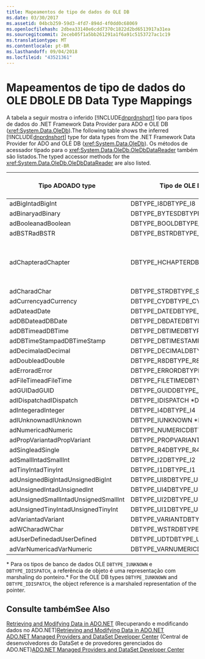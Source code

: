 ```yaml
---
title: Mapeamentos de tipo de dados do OLE DB
ms.date: 03/30/2017
ms.assetid: 04bcb259-59d3-4fd7-894d-4f0dd0c68069
ms.openlocfilehash: 2dbea33140e6cdd7370c1822d2bd6513917a31ea
ms.sourcegitcommit: 2eceb05f1a5bb261291a1f6a91c5153727ac1c19
ms.translationtype: MT
ms.contentlocale: pt-BR
ms.lasthandoff: 09/04/2018
ms.locfileid: "43521361"
---
```

# <a name="ole-db-data-type-mappings"></a><span data-ttu-id="4a116-102">Mapeamentos de tipo de dados do OLE DB</span><span class="sxs-lookup"><span data-stu-id="4a116-102">OLE DB Data Type Mappings</span></span>
<span data-ttu-id="4a116-103">A tabela a seguir mostra o inferido [!INCLUDE[dnprdnshort](../../../../includes/dnprdnshort-md.md)] tipo para tipos de dados do .NET Framework Data Provider para ADO e OLE DB (<xref:System.Data.OleDb>).</span><span class="sxs-lookup"><span data-stu-id="4a116-103">The following table shows the inferred [!INCLUDE[dnprdnshort](../../../../includes/dnprdnshort-md.md)] type for data types from the .NET Framework Data Provider for ADO and OLE DB (<xref:System.Data.OleDb>).</span></span> <span data-ttu-id="4a116-104">Os métodos de acessador tipado para o <xref:System.Data.OleDb.OleDbDataReader> também são listados.</span><span class="sxs-lookup"><span data-stu-id="4a116-104">The typed accessor methods for the <xref:System.Data.OleDb.OleDbDataReader> are also listed.</span></span>  
  
|<span data-ttu-id="4a116-105">Tipo ADO</span><span class="sxs-lookup"><span data-stu-id="4a116-105">ADO type</span></span>|<span data-ttu-id="4a116-106">Tipo de OLE DB</span><span class="sxs-lookup"><span data-stu-id="4a116-106">OLE DB type</span></span>|<span data-ttu-id="4a116-107">Tipo [!INCLUDE[dnprdnshort](../../../../includes/dnprdnshort-md.md)]</span><span class="sxs-lookup"><span data-stu-id="4a116-107">[!INCLUDE[dnprdnshort](../../../../includes/dnprdnshort-md.md)] type</span></span>|[!INCLUDE[dnprdnshort](../../../../includes/dnprdnshort-md.md)]<span data-ttu-id="4a116-108"> acessador tipado</span><span class="sxs-lookup"><span data-stu-id="4a116-108"> typed accessor</span></span>|  
|--------------|-----------------|----------------------------------------------------------------------|--------------------------------------------------------------------------------|  
|<span data-ttu-id="4a116-109">adBigInt</span><span class="sxs-lookup"><span data-stu-id="4a116-109">adBigInt</span></span>|<span data-ttu-id="4a116-110">DBTYPE_I8</span><span class="sxs-lookup"><span data-stu-id="4a116-110">DBTYPE_I8</span></span>|<span data-ttu-id="4a116-111">Int64</span><span class="sxs-lookup"><span data-stu-id="4a116-111">Int64</span></span>|<span data-ttu-id="4a116-112">GetInt64()</span><span class="sxs-lookup"><span data-stu-id="4a116-112">GetInt64()</span></span>|  
|<span data-ttu-id="4a116-113">adBinary</span><span class="sxs-lookup"><span data-stu-id="4a116-113">adBinary</span></span>|<span data-ttu-id="4a116-114">DBTYPE_BYTES</span><span class="sxs-lookup"><span data-stu-id="4a116-114">DBTYPE_BYTES</span></span>|<span data-ttu-id="4a116-115">Byte[]</span><span class="sxs-lookup"><span data-stu-id="4a116-115">Byte[]</span></span>|<span data-ttu-id="4a116-116">GetBytes()</span><span class="sxs-lookup"><span data-stu-id="4a116-116">GetBytes()</span></span>|  
|<span data-ttu-id="4a116-117">adBoolean</span><span class="sxs-lookup"><span data-stu-id="4a116-117">adBoolean</span></span>|<span data-ttu-id="4a116-118">DBTYPE_BOOL</span><span class="sxs-lookup"><span data-stu-id="4a116-118">DBTYPE_BOOL</span></span>|<span data-ttu-id="4a116-119">Boolean</span><span class="sxs-lookup"><span data-stu-id="4a116-119">Boolean</span></span>|<span data-ttu-id="4a116-120">GetBoolean()</span><span class="sxs-lookup"><span data-stu-id="4a116-120">GetBoolean()</span></span>|  
|<span data-ttu-id="4a116-121">adBSTR</span><span class="sxs-lookup"><span data-stu-id="4a116-121">adBSTR</span></span>|<span data-ttu-id="4a116-122">DBTYPE_BSTR</span><span class="sxs-lookup"><span data-stu-id="4a116-122">DBTYPE_BSTR</span></span>|<span data-ttu-id="4a116-123">Cadeia de Caracteres</span><span class="sxs-lookup"><span data-stu-id="4a116-123">String</span></span>|<span data-ttu-id="4a116-124">GetString()</span><span class="sxs-lookup"><span data-stu-id="4a116-124">GetString()</span></span>|  
|<span data-ttu-id="4a116-125">adChapter</span><span class="sxs-lookup"><span data-stu-id="4a116-125">adChapter</span></span>|<span data-ttu-id="4a116-126">DBTYPE_HCHAPTER</span><span class="sxs-lookup"><span data-stu-id="4a116-126">DBTYPE_HCHAPTER</span></span>|<span data-ttu-id="4a116-127">Suporte por meio de `DataReader`.</span><span class="sxs-lookup"><span data-stu-id="4a116-127">Supported through the `DataReader`.</span></span> <span data-ttu-id="4a116-128">Ver [recuperando dados usando um DataReader](../../../../docs/framework/data/adonet/retrieving-data-using-a-datareader.md).</span><span class="sxs-lookup"><span data-stu-id="4a116-128">See [Retrieving Data Using a DataReader](../../../../docs/framework/data/adonet/retrieving-data-using-a-datareader.md).</span></span>|<span data-ttu-id="4a116-129">GetValue()</span><span class="sxs-lookup"><span data-stu-id="4a116-129">GetValue()</span></span>|  
|<span data-ttu-id="4a116-130">adChar</span><span class="sxs-lookup"><span data-stu-id="4a116-130">adChar</span></span>|<span data-ttu-id="4a116-131">DBTYPE_STR</span><span class="sxs-lookup"><span data-stu-id="4a116-131">DBTYPE_STR</span></span>|<span data-ttu-id="4a116-132">Cadeia de Caracteres</span><span class="sxs-lookup"><span data-stu-id="4a116-132">String</span></span>|<span data-ttu-id="4a116-133">GetString()</span><span class="sxs-lookup"><span data-stu-id="4a116-133">GetString()</span></span>|  
|<span data-ttu-id="4a116-134">adCurrency</span><span class="sxs-lookup"><span data-stu-id="4a116-134">adCurrency</span></span>|<span data-ttu-id="4a116-135">DBTYPE_CY</span><span class="sxs-lookup"><span data-stu-id="4a116-135">DBTYPE_CY</span></span>|<span data-ttu-id="4a116-136">Decimal</span><span class="sxs-lookup"><span data-stu-id="4a116-136">Decimal</span></span>|<span data-ttu-id="4a116-137">GetDecimal()</span><span class="sxs-lookup"><span data-stu-id="4a116-137">GetDecimal()</span></span>|  
|<span data-ttu-id="4a116-138">adDate</span><span class="sxs-lookup"><span data-stu-id="4a116-138">adDate</span></span>|<span data-ttu-id="4a116-139">DBTYPE_DATE</span><span class="sxs-lookup"><span data-stu-id="4a116-139">DBTYPE_DATE</span></span>|<span data-ttu-id="4a116-140">DateTime</span><span class="sxs-lookup"><span data-stu-id="4a116-140">DateTime</span></span>|<span data-ttu-id="4a116-141">GetDateTime()</span><span class="sxs-lookup"><span data-stu-id="4a116-141">GetDateTime()</span></span>|  
|<span data-ttu-id="4a116-142">adDBDate</span><span class="sxs-lookup"><span data-stu-id="4a116-142">adDBDate</span></span>|<span data-ttu-id="4a116-143">DBTYPE_DBDATE</span><span class="sxs-lookup"><span data-stu-id="4a116-143">DBTYPE_DBDATE</span></span>|<span data-ttu-id="4a116-144">DateTime</span><span class="sxs-lookup"><span data-stu-id="4a116-144">DateTime</span></span>|<span data-ttu-id="4a116-145">GetDateTime()</span><span class="sxs-lookup"><span data-stu-id="4a116-145">GetDateTime()</span></span>|  
|<span data-ttu-id="4a116-146">adDBTime</span><span class="sxs-lookup"><span data-stu-id="4a116-146">adDBTime</span></span>|<span data-ttu-id="4a116-147">DBTYPE_DBTIME</span><span class="sxs-lookup"><span data-stu-id="4a116-147">DBTYPE_DBTIME</span></span>|<span data-ttu-id="4a116-148">DateTime</span><span class="sxs-lookup"><span data-stu-id="4a116-148">DateTime</span></span>|<span data-ttu-id="4a116-149">GetDateTime()</span><span class="sxs-lookup"><span data-stu-id="4a116-149">GetDateTime()</span></span>|  
|<span data-ttu-id="4a116-150">adDBTimeStamp</span><span class="sxs-lookup"><span data-stu-id="4a116-150">adDBTimeStamp</span></span>|<span data-ttu-id="4a116-151">DBTYPE_DBTIMESTAMP</span><span class="sxs-lookup"><span data-stu-id="4a116-151">DBTYPE_DBTIMESTAMP</span></span>|<span data-ttu-id="4a116-152">DateTime</span><span class="sxs-lookup"><span data-stu-id="4a116-152">DateTime</span></span>|<span data-ttu-id="4a116-153">GetDateTime()</span><span class="sxs-lookup"><span data-stu-id="4a116-153">GetDateTime()</span></span>|  
|<span data-ttu-id="4a116-154">adDecimal</span><span class="sxs-lookup"><span data-stu-id="4a116-154">adDecimal</span></span>|<span data-ttu-id="4a116-155">DBTYPE_DECIMAL</span><span class="sxs-lookup"><span data-stu-id="4a116-155">DBTYPE_DECIMAL</span></span>|<span data-ttu-id="4a116-156">Decimal</span><span class="sxs-lookup"><span data-stu-id="4a116-156">Decimal</span></span>|<span data-ttu-id="4a116-157">GetDecimal()</span><span class="sxs-lookup"><span data-stu-id="4a116-157">GetDecimal()</span></span>|  
|<span data-ttu-id="4a116-158">adDouble</span><span class="sxs-lookup"><span data-stu-id="4a116-158">adDouble</span></span>|<span data-ttu-id="4a116-159">DBTYPE_R8</span><span class="sxs-lookup"><span data-stu-id="4a116-159">DBTYPE_R8</span></span>|<span data-ttu-id="4a116-160">Duplo</span><span class="sxs-lookup"><span data-stu-id="4a116-160">Double</span></span>|<span data-ttu-id="4a116-161">GetDouble()</span><span class="sxs-lookup"><span data-stu-id="4a116-161">GetDouble()</span></span>|  
|<span data-ttu-id="4a116-162">adError</span><span class="sxs-lookup"><span data-stu-id="4a116-162">adError</span></span>|<span data-ttu-id="4a116-163">DBTYPE_ERROR</span><span class="sxs-lookup"><span data-stu-id="4a116-163">DBTYPE_ERROR</span></span>|<span data-ttu-id="4a116-164">ExternalException</span><span class="sxs-lookup"><span data-stu-id="4a116-164">ExternalException</span></span>|<span data-ttu-id="4a116-165">GetValue()</span><span class="sxs-lookup"><span data-stu-id="4a116-165">GetValue()</span></span>|  
|<span data-ttu-id="4a116-166">adFileTime</span><span class="sxs-lookup"><span data-stu-id="4a116-166">adFileTime</span></span>|<span data-ttu-id="4a116-167">DBTYPE_FILETIME</span><span class="sxs-lookup"><span data-stu-id="4a116-167">DBTYPE_FILETIME</span></span>|<span data-ttu-id="4a116-168">DateTime</span><span class="sxs-lookup"><span data-stu-id="4a116-168">DateTime</span></span>|<span data-ttu-id="4a116-169">GetDateTime()</span><span class="sxs-lookup"><span data-stu-id="4a116-169">GetDateTime()</span></span>|  
|<span data-ttu-id="4a116-170">adGUID</span><span class="sxs-lookup"><span data-stu-id="4a116-170">adGUID</span></span>|<span data-ttu-id="4a116-171">DBTYPE_GUID</span><span class="sxs-lookup"><span data-stu-id="4a116-171">DBTYPE_GUID</span></span>|<span data-ttu-id="4a116-172">Guid</span><span class="sxs-lookup"><span data-stu-id="4a116-172">Guid</span></span>|<span data-ttu-id="4a116-173">GetGuid()</span><span class="sxs-lookup"><span data-stu-id="4a116-173">GetGuid()</span></span>|  
|<span data-ttu-id="4a116-174">adIDispatch</span><span class="sxs-lookup"><span data-stu-id="4a116-174">adIDispatch</span></span>|<span data-ttu-id="4a116-175">DBTYPE_IDISPATCH \*</span><span class="sxs-lookup"><span data-stu-id="4a116-175">DBTYPE_IDISPATCH \*</span></span>|<span data-ttu-id="4a116-176">Objeto</span><span class="sxs-lookup"><span data-stu-id="4a116-176">Object</span></span>|<span data-ttu-id="4a116-177">GetValue()</span><span class="sxs-lookup"><span data-stu-id="4a116-177">GetValue()</span></span>|  
|<span data-ttu-id="4a116-178">adInteger</span><span class="sxs-lookup"><span data-stu-id="4a116-178">adInteger</span></span>|<span data-ttu-id="4a116-179">DBTYPE_I4</span><span class="sxs-lookup"><span data-stu-id="4a116-179">DBTYPE_I4</span></span>|<span data-ttu-id="4a116-180">Int32</span><span class="sxs-lookup"><span data-stu-id="4a116-180">Int32</span></span>|<span data-ttu-id="4a116-181">GetInt32()</span><span class="sxs-lookup"><span data-stu-id="4a116-181">GetInt32()</span></span>|  
|<span data-ttu-id="4a116-182">adIUnknown</span><span class="sxs-lookup"><span data-stu-id="4a116-182">adIUnknown</span></span>|<span data-ttu-id="4a116-183">DBTYPE_IUNKNOWN \*</span><span class="sxs-lookup"><span data-stu-id="4a116-183">DBTYPE_IUNKNOWN \*</span></span>|<span data-ttu-id="4a116-184">Objeto</span><span class="sxs-lookup"><span data-stu-id="4a116-184">Object</span></span>|<span data-ttu-id="4a116-185">GetValue()</span><span class="sxs-lookup"><span data-stu-id="4a116-185">GetValue()</span></span>|  
|<span data-ttu-id="4a116-186">adNumeric</span><span class="sxs-lookup"><span data-stu-id="4a116-186">adNumeric</span></span>|<span data-ttu-id="4a116-187">DBTYPE_NUMERIC</span><span class="sxs-lookup"><span data-stu-id="4a116-187">DBTYPE_NUMERIC</span></span>|<span data-ttu-id="4a116-188">Decimal</span><span class="sxs-lookup"><span data-stu-id="4a116-188">Decimal</span></span>|<span data-ttu-id="4a116-189">GetDecimal()</span><span class="sxs-lookup"><span data-stu-id="4a116-189">GetDecimal()</span></span>|  
|<span data-ttu-id="4a116-190">adPropVariant</span><span class="sxs-lookup"><span data-stu-id="4a116-190">adPropVariant</span></span>|<span data-ttu-id="4a116-191">DBTYPE_PROPVARIANT</span><span class="sxs-lookup"><span data-stu-id="4a116-191">DBTYPE_PROPVARIANT</span></span>|<span data-ttu-id="4a116-192">Objeto</span><span class="sxs-lookup"><span data-stu-id="4a116-192">Object</span></span>|<span data-ttu-id="4a116-193">GetValue()</span><span class="sxs-lookup"><span data-stu-id="4a116-193">GetValue()</span></span>|  
|<span data-ttu-id="4a116-194">adSingle</span><span class="sxs-lookup"><span data-stu-id="4a116-194">adSingle</span></span>|<span data-ttu-id="4a116-195">DBTYPE_R4</span><span class="sxs-lookup"><span data-stu-id="4a116-195">DBTYPE_R4</span></span>|<span data-ttu-id="4a116-196">Simples</span><span class="sxs-lookup"><span data-stu-id="4a116-196">Single</span></span>|<span data-ttu-id="4a116-197">GetFloat()</span><span class="sxs-lookup"><span data-stu-id="4a116-197">GetFloat()</span></span>|  
|<span data-ttu-id="4a116-198">adSmallInt</span><span class="sxs-lookup"><span data-stu-id="4a116-198">adSmallInt</span></span>|<span data-ttu-id="4a116-199">DBTYPE_I2</span><span class="sxs-lookup"><span data-stu-id="4a116-199">DBTYPE_I2</span></span>|<span data-ttu-id="4a116-200">Int16</span><span class="sxs-lookup"><span data-stu-id="4a116-200">Int16</span></span>|<span data-ttu-id="4a116-201">GetInt16()</span><span class="sxs-lookup"><span data-stu-id="4a116-201">GetInt16()</span></span>|  
|<span data-ttu-id="4a116-202">adTinyInt</span><span class="sxs-lookup"><span data-stu-id="4a116-202">adTinyInt</span></span>|<span data-ttu-id="4a116-203">DBTYPE_I1</span><span class="sxs-lookup"><span data-stu-id="4a116-203">DBTYPE_I1</span></span>|<span data-ttu-id="4a116-204">Byte</span><span class="sxs-lookup"><span data-stu-id="4a116-204">Byte</span></span>|<span data-ttu-id="4a116-205">GetByte()</span><span class="sxs-lookup"><span data-stu-id="4a116-205">GetByte()</span></span>|  
|<span data-ttu-id="4a116-206">adUnsignedBigInt</span><span class="sxs-lookup"><span data-stu-id="4a116-206">adUnsignedBigInt</span></span>|<span data-ttu-id="4a116-207">DBTYPE_UI8</span><span class="sxs-lookup"><span data-stu-id="4a116-207">DBTYPE_UI8</span></span>|<span data-ttu-id="4a116-208">UInt64</span><span class="sxs-lookup"><span data-stu-id="4a116-208">UInt64</span></span>|<span data-ttu-id="4a116-209">GetValue()</span><span class="sxs-lookup"><span data-stu-id="4a116-209">GetValue()</span></span>|  
|<span data-ttu-id="4a116-210">adUnsignedInt</span><span class="sxs-lookup"><span data-stu-id="4a116-210">adUnsignedInt</span></span>|<span data-ttu-id="4a116-211">DBTYPE_UI4</span><span class="sxs-lookup"><span data-stu-id="4a116-211">DBTYPE_UI4</span></span>|<span data-ttu-id="4a116-212">UInt32</span><span class="sxs-lookup"><span data-stu-id="4a116-212">UInt32</span></span>|<span data-ttu-id="4a116-213">GetValue()</span><span class="sxs-lookup"><span data-stu-id="4a116-213">GetValue()</span></span>|  
|<span data-ttu-id="4a116-214">adUnsignedSmallInt</span><span class="sxs-lookup"><span data-stu-id="4a116-214">adUnsignedSmallInt</span></span>|<span data-ttu-id="4a116-215">DBTYPE_UI2</span><span class="sxs-lookup"><span data-stu-id="4a116-215">DBTYPE_UI2</span></span>|<span data-ttu-id="4a116-216">UInt16</span><span class="sxs-lookup"><span data-stu-id="4a116-216">UInt16</span></span>|<span data-ttu-id="4a116-217">GetValue()</span><span class="sxs-lookup"><span data-stu-id="4a116-217">GetValue()</span></span>|  
|<span data-ttu-id="4a116-218">adUnsignedTinyInt</span><span class="sxs-lookup"><span data-stu-id="4a116-218">adUnsignedTinyInt</span></span>|<span data-ttu-id="4a116-219">DBTYPE_UI1</span><span class="sxs-lookup"><span data-stu-id="4a116-219">DBTYPE_UI1</span></span>|<span data-ttu-id="4a116-220">Byte</span><span class="sxs-lookup"><span data-stu-id="4a116-220">Byte</span></span>|<span data-ttu-id="4a116-221">GetByte()</span><span class="sxs-lookup"><span data-stu-id="4a116-221">GetByte()</span></span>|  
|<span data-ttu-id="4a116-222">adVariant</span><span class="sxs-lookup"><span data-stu-id="4a116-222">adVariant</span></span>|<span data-ttu-id="4a116-223">DBTYPE_VARIANT</span><span class="sxs-lookup"><span data-stu-id="4a116-223">DBTYPE_VARIANT</span></span>|<span data-ttu-id="4a116-224">Objeto</span><span class="sxs-lookup"><span data-stu-id="4a116-224">Object</span></span>|<span data-ttu-id="4a116-225">GetValue()</span><span class="sxs-lookup"><span data-stu-id="4a116-225">GetValue()</span></span>|  
|<span data-ttu-id="4a116-226">adWChar</span><span class="sxs-lookup"><span data-stu-id="4a116-226">adWChar</span></span>|<span data-ttu-id="4a116-227">DBTYPE_WSTR</span><span class="sxs-lookup"><span data-stu-id="4a116-227">DBTYPE_WSTR</span></span>|<span data-ttu-id="4a116-228">Cadeia de Caracteres</span><span class="sxs-lookup"><span data-stu-id="4a116-228">String</span></span>|<span data-ttu-id="4a116-229">GetString()</span><span class="sxs-lookup"><span data-stu-id="4a116-229">GetString()</span></span>|  
|<span data-ttu-id="4a116-230">adUserDefined</span><span class="sxs-lookup"><span data-stu-id="4a116-230">adUserDefined</span></span>|<span data-ttu-id="4a116-231">DBTYPE_UDT</span><span class="sxs-lookup"><span data-stu-id="4a116-231">DBTYPE_UDT</span></span>|<span data-ttu-id="4a116-232">sem suporte</span><span class="sxs-lookup"><span data-stu-id="4a116-232">not supported</span></span>||  
|<span data-ttu-id="4a116-233">adVarNumeric</span><span class="sxs-lookup"><span data-stu-id="4a116-233">adVarNumeric</span></span>|<span data-ttu-id="4a116-234">DBTYPE_VARNUMERIC</span><span class="sxs-lookup"><span data-stu-id="4a116-234">DBTYPE_VARNUMERIC</span></span>|<span data-ttu-id="4a116-235">sem suporte</span><span class="sxs-lookup"><span data-stu-id="4a116-235">not supported</span></span>||  
  
 <span data-ttu-id="4a116-236">\* Para os tipos de banco de dados OLE `DBTYPE_IUNKNOWN` e `DBTYPE_IDISPATCH`, a referência de objeto é uma representação com marshaling do ponteiro.</span><span class="sxs-lookup"><span data-stu-id="4a116-236">\* For the OLE DB types `DBTYPE_IUNKNOWN` and `DBTYPE_IDISPATCH`, the object reference is a marshaled representation of the pointer.</span></span>  
  
## <a name="see-also"></a><span data-ttu-id="4a116-237">Consulte também</span><span class="sxs-lookup"><span data-stu-id="4a116-237">See Also</span></span>  
 <span data-ttu-id="4a116-238">[Retrieving and Modifying Data in ADO.NET](../../../../docs/framework/data/adonet/retrieving-and-modifying-data.md) (Recuperando e modificando dados no ADO.NET)</span><span class="sxs-lookup"><span data-stu-id="4a116-238">[Retrieving and Modifying Data in ADO.NET](../../../../docs/framework/data/adonet/retrieving-and-modifying-data.md)</span></span>  
 <span data-ttu-id="4a116-239">[ADO.NET Managed Providers and DataSet Developer Center](https://go.microsoft.com/fwlink/?LinkId=217917) (Central de desenvolvedores do DataSet e de provedores gerenciados do ADO.NET)</span><span class="sxs-lookup"><span data-stu-id="4a116-239">[ADO.NET Managed Providers and DataSet Developer Center](https://go.microsoft.com/fwlink/?LinkId=217917)</span></span>
